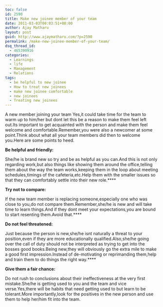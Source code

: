 ```yaml
---
toc: false
id: 2590
title: Make new joinee member of your team
date: 2011-03-03T00:03:51+00:00
author: Ajay Matharu
layout: post
guid: http://www.ajaymatharu.com/?p=2590
permalink: /make-new-joinee-member-of-your-team/
dsq_thread_id:
  - 465390916
categories:
  - Learnings
  - life
  - Management
  - Relations
tags:
  - be helpful to new joinee
  - How to treat new joinees
  - make new joinee comfortable
  - new joinees
  - Treating new joinees
---
```

<span><span>A new member joining your team Yes,it could take time for the team to warm up to him/her but dont let this be a reason to make them feel left out.Its important to get acquainted with the person and make them feel welcome and comfortable.Remember,you were also a newcomer at some point.Think about what all your team members did then to welcome you.Here are some points to heed.<strong></strong></span></span>

**Be helpful and friendly:** 

She/he is brand new so try and be as helpful as you can.And this is not only regarding work,but also things like showing them around the office,telling them about the way the team works,keeping them in the loop about meeting schedules,timings of the cafeteria,etc.Help them with the smaller issues so that they can comfortably settle into their new role.****

**Try not to compare:** 

If the new team member is replacing someone,especially one who was close to you,do not compare them.Remember,she/he is new and will take time to learn things.And if they dont meet your expectations,you are bound to start resenting them.Avoid that.****

**Do not feel threatened:** 

Just because the person is new,she/he isnt naturally a threat to your position,even if they are more educationally qualified.Also,she/he going over the call of duty should not be interpreted as trying to get into the bosses good books.Being new,they will obviously go the extra mile to make a good first impression.Instead of de-motivating or reprimanding them,help and train them to do things the right way.****

**Give them a fair chance:** 

Do not rush to conclusions about their ineffectiveness at the very first mistake.She/he is getting used to you and the team and vice verse.Yes,there will be habits that need getting used to but learn to be tolerant.More importantly,look for the positives in the new person and use them to help her/him fit into the team.
